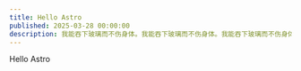 ```yaml
---
title: Hello Astro
published: 2025-03-28 00:00:00
description: 我能吞下玻璃而不伤身体。我能吞下玻璃而不伤身体。我能吞下玻璃而不伤身体。我能吞下玻璃而不伤身体。我能吞下玻璃而不伤身体。我能吞下玻璃而不伤身体。我能吞下玻璃而不伤身体。我能吞下玻璃而不伤身体。我能吞下玻璃而不伤身体。我能吞下玻璃而不伤身体。
---
```


Hello Astro